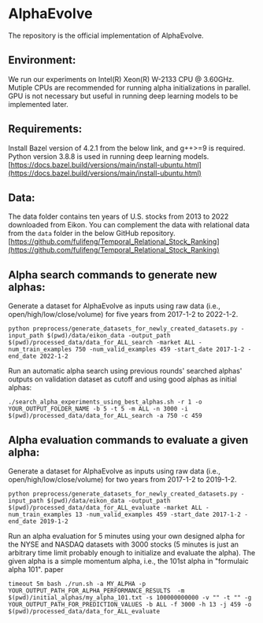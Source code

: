 # AlphaEvolve

The repository is the official implementation of AlphaEvolve.

## Environment:

We run our experiments on Intel(R) Xeon(R) W-2133 CPU @ 3.60GHz. Mutiple CPUs are recommended for running alpha initializations in parallel. GPU is not necessary but useful in running deep learning models to be implemented later. 

## Requirements:

Install Bazel version of 4.2.1 from the below link, and g++>=9 is required. Python version 3.8.8 is used in running deep learning models.
[https://docs.bazel.build/versions/main/install-ubuntu.html](https://docs.bazel.build/versions/main/install-ubuntu.html)

## Data:

The data folder contains ten years of U.S. stocks from 2013 to 2022 downloaded from Eikon. You can complement the data with relational data from the `data` folder in the below GitHub repository. 
[https://github.com/fulifeng/Temporal_Relational_Stock_Ranking](https://github.com/fulifeng/Temporal_Relational_Stock_Ranking)

## Alpha search commands to generate new alphas:

Generate a dataset for AlphaEvolve as inputs using raw data (i.e., open/high/low/close/volume) for five years from 2017-1-2 to 2022-1-2.
```
python preprocess/generate_datasets_for_newly_created_datasets.py -input_path $(pwd)/data/eikon_data -output_path $(pwd)/processed_data/data_for_ALL_search -market ALL -num_train_examples 750 -num_valid_examples 459 -start_date 2017-1-2 -end_date 2022-1-2
```

Run an automatic alpha search using previous rounds' searched alphas' outputs on validation dataset as cutoff and using good alphas as initial alphas:
```
./search_alpha_experiments_using_best_alphas.sh -r 1 -o YOUR_OUTPUT_FOLDER_NAME -b 5 -t 5 -m ALL -n 3000 -i $(pwd)/processed_data/data_for_ALL_search -a 750 -c 459
```
## Alpha evaluation commands to evaluate a given alpha:

Generate a dataset for AlphaEvolve as inputs using raw data (i.e., open/high/low/close/volume) for two years from 2017-1-2 to 2019-1-2.
```
python preprocess/generate_datasets_for_newly_created_datasets.py -input_path $(pwd)/data/eikon_data -output_path $(pwd)/processed_data/data_for_ALL_evaluate -market ALL -num_train_examples 13 -num_valid_examples 459 -start_date 2017-1-2 -end_date 2019-1-2
```

Run an alpha evaluation for 5 minutes using your own designed alpha for the NYSE and NASDAQ datasets with 3000 stocks (5 minutes is just an arbitrary time limit probably enough to initialize and evaluate the alpha). The given alpha is a simple momentum alpha, i.e., the 101st alpha in "formulaic alpha 101". paper
```
timeout 5m bash ./run.sh -a MY_ALPHA -p YOUR_OUTPUT_PATH_FOR_ALPHA_PERFORMANCE_RESULTS  -m $(pwd)/initial_alphas/my_alpha_101.txt -s 100000000000 -v "" -t "" -g YOUR_OUTPUT_PATH_FOR_PREDICTION_VALUES -b ALL -f 3000 -h 13 -j 459 -o $(pwd)/processed_data/data_for_ALL_evaluate
```
